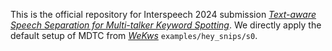 This is the official repository for Interspeech 2024 submission [*Text-aware Speech Separation for Multi-talker Keyword Spotting*](). We directly apply the default setup of MDTC from [*WeKws*](https://github.com/wenet-e2e/wekws) <code>examples/hey_snips/s0</code>.
